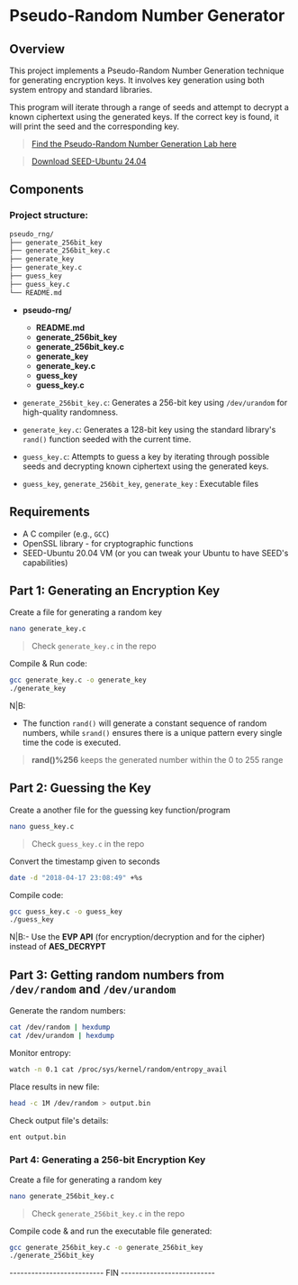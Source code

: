 # Pseudo-Random Number Generator

## Overview
This project implements a Pseudo-Random Number Generation technique for generating encryption keys. It involves key generation using both system entropy and standard libraries.

This program will iterate through a range of seeds and attempt to decrypt a known ciphertext using the generated keys. If the correct key is found, it will print the seed and the corresponding key.


> [Find the Pseudo-Random Number Generation Lab here](https://seedsecuritylabs.org/Labs_20.04/Crypto/Crypto_Random_Number/) 

> [Download SEED-Ubuntu 24.04](https://seedsecuritylabs.org/labsetup.html)

## Components
### Project structure:
```bash
pseudo_rng/
├── generate_256bit_key
├── generate_256bit_key.c
├── generate_key
├── generate_key.c
├── guess_key
├── guess_key.c
└── README.md


```
- **pseudo-rng/**
  - **README.md**
  - **generate_256bit_key**
  - **generate_256bit_key.c**
  - **generate_key**
  - **generate_key.c**
  - **guess_key**
  - **guess_key.c**
  


- `generate_256bit_key.c`: Generates a 256-bit key using `/dev/urandom` for high-quality randomness.
- `generate_key.c`: Generates a 128-bit key using the standard library's `rand()` function seeded with the current time.
- `guess_key.c`: Attempts to guess a key by iterating through possible seeds and decrypting known ciphertext using the generated keys.
- `guess_key`, `generate_256bit_key`, `generate_key` : Executable files



## Requirements
- A C compiler (e.g., `GCC`)
- OpenSSL library - for cryptographic functions
- SEED-Ubuntu 20.04 VM (or you can tweak your Ubuntu to have SEED's capabilities)


## Part 1: Generating an Encryption Key

Create a file for generating a random key 
```bash 
nano generate_key.c
```
> Check `generate_key.c` in the repo

Compile & Run code:
```bash
gcc generate_key.c -o generate_key
./generate_key
```

N|B:
- The function `rand()` will generate a constant sequence of random numbers, while `srand()` ensures there is a unique pattern every single time the code is executed.

> **rand()%256** keeps the generated number within the 0 to 255 range 


## Part 2: Guessing the Key

Create a another file for the guessing key function/program 
```bash
nano guess_key.c
```
> Check `guess_key.c`  in the repo

Convert the timestamp given to seconds
```bash
date -d "2018-04-17 23:08:49" +%s
```

Compile code:
```bash
gcc guess_key.c -o guess_key
./guess_key
```

N|B:- Use the **EVP API** (for encryption/decryption and for the cipher) instead of  **AES_DECRYPT**



## Part 3: Getting random numbers from `/dev/random` and `/dev/urandom`

Generate the random numbers:
```bash 
cat /dev/random | hexdump
cat /dev/urandom | hexdump
```

Monitor entropy:
```bash
watch -n 0.1 cat /proc/sys/kernel/random/entropy_avail
```

Place results in new file:
```bash
head -c 1M /dev/random > output.bin
```

Check output file's details:
```bash
ent output.bin
```


### Part 4: Generating a 256-bit Encryption Key

Create a file for generating a random key 
```bash
nano generate_256bit_key.c
```
> Check `generate_256bit_key.c` in the repo

Compile code & and run the executable file generated:
```bash
gcc generate_256bit_key.c -o generate_256bit_key
./generate_256bit_key
```


-------------------------- FIN --------------------------

